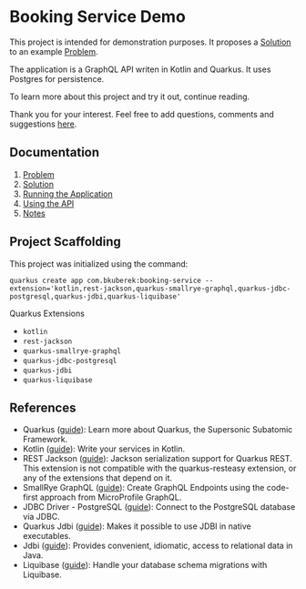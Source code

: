 # Booking Service Demo

This project is intended for demonstration purposes. It proposes a [Solution](./solution.md) to an example [Problem](./problem.md).

The application is a GraphQL API writen in Kotlin and Quarkus. It uses Postgres for persistence.

To learn more about this project and try it out, continue reading.

Thank you for your interest. Feel free to add questions, comments and suggestions [here](https://github.com/bkuberek/kotlin-quarkus-booking-service-demo/issues).


## Documentation

1. [Problem](./problem.md)
2. [Solution](./solution.md)
3. [Running the Application](./running.md)
4. [Using the API](./api.md)
5. [Notes](./notes.md)


## Project Scaffolding

This project was initialized using the command:

```shell
quarkus create app com.bkuberek:booking-service --extension='kotlin,rest-jackson,quarkus-smallrye-graphql,quarkus-jdbc-postgresql,quarkus-jdbi,quarkus-liquibase'
```

Quarkus Extensions

- `kotlin`
- `rest-jackson`
- `quarkus-smallrye-graphql`
- `quarkus-jdbc-postgresql`
- `quarkus-jdbi`
- `quarkus-liquibase`

## References

- Quarkus ([guide](https://quarkus.io/)): Learn more about Quarkus, the Supersonic Subatomic Framework.
- Kotlin ([guide](https://quarkus.io/guides/kotlin)): Write your services in Kotlin.
- REST Jackson ([guide](https://quarkus.io/guides/rest#json-serialisation)): Jackson serialization support for Quarkus REST. This extension is not compatible with the quarkus-resteasy extension, or any of the extensions that depend on it.
- SmallRye GraphQL ([guide](https://quarkus.io/guides/smallrye-graphql)): Create GraphQL Endpoints using the code-first approach from MicroProfile GraphQL.
- JDBC Driver - PostgreSQL ([guide](https://quarkus.io/guides/datasource)): Connect to the PostgreSQL database via JDBC.
- Quarkus Jdbi ([guide](https://github.com/quarkiverse/quarkus-jdbi)): Makes it possible to use JDBI in native executables.
- Jdbi ([guide](https://jdbi.org)): Provides convenient, idiomatic, access to relational data in Java.
- Liquibase ([guide](https://quarkus.io/guides/liquibase)): Handle your database schema migrations with Liquibase.
